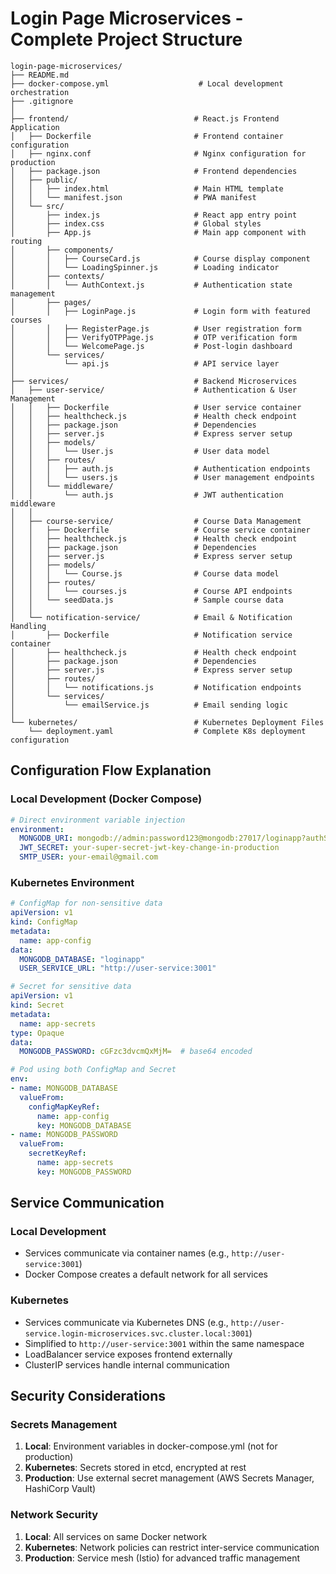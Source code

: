 # Login Page Microservices - Complete Project Structure

```
login-page-microservices/
├── README.md
├── docker-compose.yml                    # Local development orchestration
├── .gitignore
│
├── frontend/                            # React.js Frontend Application
│   ├── Dockerfile                       # Frontend container configuration
│   ├── nginx.conf                       # Nginx configuration for production
│   ├── package.json                     # Frontend dependencies
│   ├── public/
│   │   ├── index.html                   # Main HTML template
│   │   └── manifest.json                # PWA manifest
│   └── src/
│       ├── index.js                     # React app entry point
│       ├── index.css                    # Global styles
│       ├── App.js                       # Main app component with routing
│       ├── components/
│       │   ├── CourseCard.js            # Course display component
│       │   └── LoadingSpinner.js        # Loading indicator
│       ├── contexts/
│       │   └── AuthContext.js           # Authentication state management
│       ├── pages/
│       │   ├── LoginPage.js             # Login form with featured courses
│       │   ├── RegisterPage.js          # User registration form
│       │   ├── VerifyOTPPage.js         # OTP verification form
│       │   └── WelcomePage.js           # Post-login dashboard
│       └── services/
│           └── api.js                   # API service layer
│
├── services/                            # Backend Microservices
│   ├── user-service/                    # Authentication & User Management
│   │   ├── Dockerfile                   # User service container
│   │   ├── healthcheck.js               # Health check endpoint
│   │   ├── package.json                 # Dependencies
│   │   ├── server.js                    # Express server setup
│   │   ├── models/
│   │   │   └── User.js                  # User data model
│   │   ├── routes/
│   │   │   ├── auth.js                  # Authentication endpoints
│   │   │   └── users.js                 # User management endpoints
│   │   └── middleware/
│   │       └── auth.js                  # JWT authentication middleware
│   │
│   ├── course-service/                  # Course Data Management
│   │   ├── Dockerfile                   # Course service container
│   │   ├── healthcheck.js               # Health check endpoint
│   │   ├── package.json                 # Dependencies
│   │   ├── server.js                    # Express server setup
│   │   ├── models/
│   │   │   └── Course.js                # Course data model
│   │   ├── routes/
│   │   │   └── courses.js               # Course API endpoints
│   │   └── seedData.js                  # Sample course data
│   │
│   └── notification-service/            # Email & Notification Handling
│       ├── Dockerfile                   # Notification service container
│       ├── healthcheck.js               # Health check endpoint
│       ├── package.json                 # Dependencies
│       ├── server.js                    # Express server setup
│       ├── routes/
│       │   └── notifications.js         # Notification endpoints
│       └── services/
│           └── emailService.js          # Email sending logic
│
└── kubernetes/                          # Kubernetes Deployment Files
    └── deployment.yaml                  # Complete K8s deployment configuration
```

## Configuration Flow Explanation

### Local Development (Docker Compose)
```yaml
# Direct environment variable injection
environment:
  MONGODB_URI: mongodb://admin:password123@mongodb:27017/loginapp?authSource=admin
  JWT_SECRET: your-super-secret-jwt-key-change-in-production
  SMTP_USER: your-email@gmail.com
```

### Kubernetes Environment
```yaml
# ConfigMap for non-sensitive data
apiVersion: v1
kind: ConfigMap
metadata:
  name: app-config
data:
  MONGODB_DATABASE: "loginapp"
  USER_SERVICE_URL: "http://user-service:3001"

# Secret for sensitive data
apiVersion: v1
kind: Secret
metadata:
  name: app-secrets
type: Opaque
data:
  MONGODB_PASSWORD: cGFzc3dvcmQxMjM=  # base64 encoded

# Pod using both ConfigMap and Secret
env:
- name: MONGODB_DATABASE
  valueFrom:
    configMapKeyRef:
      name: app-config
      key: MONGODB_DATABASE
- name: MONGODB_PASSWORD
  valueFrom:
    secretKeyRef:
      name: app-secrets
      key: MONGODB_PASSWORD
```

## Service Communication

### Local Development
- Services communicate via container names (e.g., `http://user-service:3001`)
- Docker Compose creates a default network for all services

### Kubernetes
- Services communicate via Kubernetes DNS (e.g., `http://user-service.login-microservices.svc.cluster.local:3001`)
- Simplified to `http://user-service:3001` within the same namespace
- LoadBalancer service exposes frontend externally
- ClusterIP services handle internal communication

## Security Considerations

### Secrets Management
1. **Local**: Environment variables in docker-compose.yml (not for production)
2. **Kubernetes**: Secrets stored in etcd, encrypted at rest
3. **Production**: Use external secret management (AWS Secrets Manager, HashiCorp Vault)

### Network Security
1. **Local**: All services on same Docker network
2. **Kubernetes**: Network policies can restrict inter-service communication
3. **Production**: Service mesh (Istio) for advanced traffic management